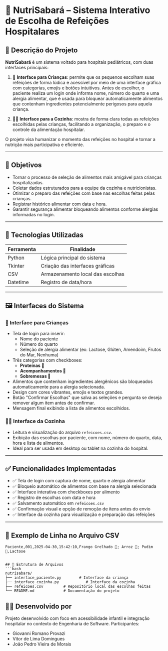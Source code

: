 # 🥗 NutriSabará – Sistema Interativo de Escolha de Refeições Hospitalares

## 📌 Descrição do Projeto

**NutriSabará** é um sistema voltado para hospitais pediátricos, com duas interfaces principais:

1. 👧 **Interface para Crianças**: permite que os pequenos escolham suas refeições de forma lúdica e acessível por meio de uma interface gráfica com categorias, emojis e botões intuitivos. Antes de escolher, o paciente realiza um login onde informa nome, número do quarto e uma alergia alimentar, que é usada para bloquear automaticamente alimentos que contenham ingredientes potencialmente perigosos para aquela criança.

2. 👨‍🍳 **Interface para a Cozinha**: mostra de forma clara todas as refeições escolhidas pelas crianças, facilitando a organização, o preparo e o controle da alimentação hospitalar.

O projeto visa humanizar o momento das refeições no hospital e tornar a nutrição mais participativa e eficiente.

---

## 🎯 Objetivos

- Tornar o processo de seleção de alimentos mais amigável para crianças hospitalizadas.
- Coletar dados estruturados para a equipe da cozinha e nutricionistas.
- Otimizar o preparo das refeições com base nas escolhas feitas pelas crianças.
- Registrar histórico alimentar com data e hora.
- Garantir segurança alimentar bloqueando alimentos conforme alergias informadas no login.

---

## 🧰 Tecnologias Utilizadas

| Ferramenta | Finalidade |
|------------|------------|
| Python     | Lógica principal do sistema |
| Tkinter    | Criação das interfaces gráficas |
| CSV        | Armazenamento local das escolhas |
| Datetime   | Registro de data/hora |

---

## 🖼️ Interfaces do Sistema

### 👧 Interface para Crianças

- Tela de login para inserir:
  - Nome do paciente
  - Número do quarto
  - Seleção de alergia alimentar (ex: Lactose, Glúten, Amendoim, Frutos do Mar, Nenhuma)
- Três categorias com checkboxes:
  - **Proteínas 🍖**
  - **Acompanhamentos 🍚**
  - **Sobremesas 🍓**
- Alimentos que contenham ingredientes alergênicos são bloqueados automaticamente para a alergia selecionada.
- Design com cores vibrantes, emojis e textos grandes.
- Botão "Confirmar Escolhas" que salva as seleções e pergunta se deseja remover algum item antes de confirmar.
- Mensagem final exibindo a lista de alimentos escolhidos.

### 👨‍🍳 Interface da Cozinha

- Leitura e visualização do arquivo `refeicoes.csv`.
- Exibição das escolhas por paciente, com nome, número do quarto, data, hora e lista de alimentos.
- Ideal para ser usada em desktop ou tablet na cozinha do hospital.

---

## ✅ Funcionalidades Implementadas

- ✅ Tela de login com captura de nome, quarto e alergia alimentar
- ✅ Bloqueio automático de alimentos com base na alergia selecionada
- ✅ Interface interativa com checkboxes por alimento
- ✅ Registro de escolhas com data e hora
- ✅ Salvamento automático em `refeicoes.csv`
- ✅ Confirmação visual e opção de remoção de itens antes do envio
- ✅ Interface da cozinha para visualização e preparação das refeições

---

## 💾 Exemplo de Linha no Arquivo CSV

```csv
Paciente,001,2025-04-30,15:42:10,Frango Grelhado 🍗; Arroz 🍚; Pudim 🍮,Lactose


## 📁 Estrutura de Arquivos
```bash
nutrisabara/
├── interface_paciente.py        # Interface da criança
├── interface_cozinha.py            # Interface da cozinha 
├── refeicoes.csv         # Repositório local das escolhas feitas
└── README.md             # Documentação do projeto
```

## 👩‍💻 Desenvolvido por

Projeto desenvolvido com foco em acessibilidade infantil e integração hospitalar no contexto de Engenharia de Software.
Participantes:
- Giovanni Romano Provazi
- Vitor de Lima Domingues
- João Pedro Vieira de Morais




